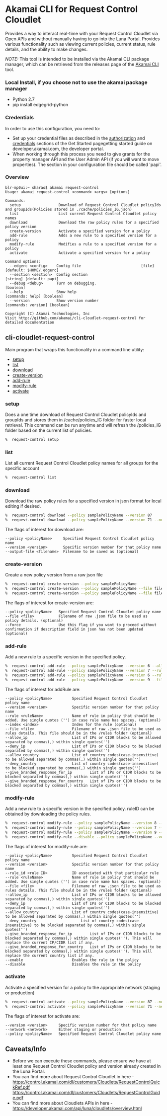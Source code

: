 # Akamai CLI for Request Control Cloudlet
Provides a way to interact real-time with your Request Control Cloudlet via Open APIs and without manually having to go into the Luna Portal. Provides various functionality such as viewing current policies, current status, rule details, and the ability to make changes.

*NOTE:* This tool is intended to be installed via the Akamai CLI package manager, which can be retrieved from the releases page of the [Akamai CLI](https://github.com/akamai/cli) tool.

### Local Install, if you choose not to use the akamai package manager
* Python 2.7
* pip install edgegrid-python

### Credentials
In order to use this configuration, you need to:
* Set up your credential files as described in the [authorization](https://developer.akamai.com/introduction/Prov_Creds.html) and [credentials](https://developer.akamai.com/introduction/Conf_Client.html) sections of the Get Started pagegetting started guide on developer.akamai.com, the developer portal.  
* When working through this process you need to give grants for the property manager API and the User Admin API (if you will want to move properties).  The section in your configuration file should be called 'papi'.

### Overview

```
blr-mp0ui:~ sharao$ akamai request-control
Usage: akamai request-control <command> <args> [options]

Commands:
  setup                 Download of Request Control Cloudlet policyIds and groupIds(Policies stored in ./cache/policies_IG.json)
  list                  List current Request Control Cloudlet policy names
  download              Download the raw policy rules for a specified policy version
  create-version        Activate a specified version for a policy
  add-rule              Adds a new rule to a specified version for a policy
  modify-rule           Modifies a rule to a specified version for a policy
  activate              Activate a specified version for a policy			

Command options:
  --edgerc <config>    Config file                		     [file] [default: $HOME/.edgerc]
  --section <section>  Config section                             [string] [default: papi]
  --debug <debug>      Turn on debugging.                                        [boolean]
  --help               Show help                                [commands: help] [boolean]
  --version            Show version number                   [commands: version] [boolean]

Copyright (C) Akamai Technologies, Inc
Visit http://github.com/akamai/cli-cloudlet-request-control for detailed documentation
```

## cli-cloudlet-request-control
Main program that wraps this functionality in a command line utility:
* [setup](#setup)
* [list](#list)
* [download](#download)
* [create-version](#create-version)
* [add-rule](#addRule)
* [modify-rule](#modifyRule)
* [activate](#activate)


### setup
Does a one time download of Request Control Cloudlet policyIds and groupIds and stores them in /cache/policies_IG folder for faster local retrieval. This command can be run anytime and will refresh the /policies_IG folder based on the current list of policies. 

```bash
%  request-control setup
```

### list
List all current Request Control Cloudlet policy names for all groups for the specific account

```bash
%  request-control list
```

### download
Download the raw policy rules for a specified version in json format for local editing if desired.

```bash
%  request-control download --policy samplePolicyName --version 87
%  request-control download --policy samplePolicyName --version 71 --output-file savefilename.json
```

The flags of interest for download are:

```
--policy <policyName>     Specified Request Control Cloudlet policy name
--version <version>       Specific version number for that policy name
--output-file <filename>  Filename to be saved as (optional) 

```

### create-version
Create a new policy version from a raw json file

```bash
%  request-control create-version --policy samplePolicyName
%  request-control create-version --policy samplePolicyName --file filename.json 
%  request-control create-version --policy samplePolicyName --file filename.json --force 
```

The flags of interest for create-version are:

```
--policy <policyName>   Specified Request Control Cloudlet policy name
--file <file>           Filename of raw .json file to be used as policy details. (optional)
--force                 Use this flag if you want to proceed without confirmation if description field in json has not been updated (optional)
```


### add-rule
Add a new rule to a specific version in the specified policy.

```bash
%  request-control add-rule --policy samplePolicyName --version 6 --allowIP '1.2.3.4/30'
%  request-control add-rule --policy samplePolicyName --version 7 --rule 'ruleName' --deny_country 'US DE'
%  request-control add-rule --policy samplePolicyName --version 6 --rule 'ruleName' --give_branded_response_for_country 'IN'
%  request-control add-rule --policy samplePolicyName --version 9 --file filename.json
```

The flags of interest for addRule are:

```
--policy <policyName>         Specified Request Control Cloudlet policy name
--version <version>           Specific version number for that policy name
--rule <ruleName>             Name of rule in policy that should be added. Use single quotes ('') in case rule name has spaces. (optional)
--index <index>               Index for the rule (optional)
--file <file>                 Filename of raw .json file to be used as rules details. This file should be in the /rules folder (optional)
--allow_ip                    List of IPs or CIDR blocks to be allowed separated by commas(,) within single quotes('') 
--deny_ip                     List of IPs or CIDR blocks to be blocked separated by commas(,) within single quotes('') 
--allow_country               List of country codes(case-insensitive) to be allowed separated by commas(,) within single quotes('') 
--deny_country                List of country codes(case-insensitive) to be blocked separated by commas(,) within single quotes('') 
--give_branded_response_for_ip        List of IPs or CIDR blocks to be blocked separated by commas(,) within single quotes('') 
--give_branded_response_for_country   List of IPs or CIDR blocks to be blocked separated by commas(,) within single quotes('') 

```

### modify-rule
Add a new rule to a specific version in the specified policy. ruleID can be obtained by downloading the policy rules.

```bash
%  request-control modify-rule --policy samplePolicyName --version 8 --rule_id 896fghk236eef056 --file filename.json
%  request-control modify-rule --policy samplePolicyName --version 7 --rule_id dg4j5dod70eb5pa2 --deny_country 'IN'
%  request-control modify-rule --policy samplePolicyName --version 9 --rule_id hj7j8keb5pa678g2 --give_branded_response_for_ip '1.2.3.4 5.6.7.8'
%  request-control modify-rule --disable --policy samplePolicyName --version 10 --rule_id 'rule_id' --give_branded_response_for_country 'VI' --disable
```

The flags of interest for modify-rule are:

```
--policy <policyName>         Specified Request Control Cloudlet policy name
--version <version>           Specific version number for that policy name
--rule_id <rule ID>           ID associated with that particular rule
--rule <ruleName>             Name of rule in policy that should be added. Use single quotes ('') in case rule name has spaces. (optional)
--file <file>                 Filename of raw .json file to be used as rules details. This file should be in the /rules folder (optional)
--allow_ip                    List of IPs or CIDR blocks to be allowed separated by commas(,) within single quotes('')
--deny_ip                     List of IPs or CIDR blocks to be blocked separated by commas(,) within single quotes('')
--allow_country               List of country codes(case-insensitive) to be allowed separated by commas(,) within single quotes('') 
--deny_country                    List of country codes(case-insensitive) to be blocked separated by commas(,) within single quotes('') 
--give_branded_response_for_ip        List of IPs or CIDR blocks to be blocked separated by commas(,) within single quotes(''). This will replace the current IP/CIDR list if any. 
--give_branded_response_for_country   List of IPs or CIDR blocks to be blocked separated by commas(,) within single quotes(''). This will replace the current country list if any. 
--enable                      Enables the rule in the policy 
--disable                     Disables the rule in the policy
```


### activate
Activate a specified version for a policy to the appropriate network (staging or production)

```bash
%  request-control activate --policy samplePolicyName --version 87 --network staging
%  request-control activate --policy samplePolicyName --version 71 --network production
```

The flags of interest for activate are:

```
--version <version>     Specific version number for that policy name
--network <network>     Either staging or production
--policy <policyName>   Specified Request Control Cloudlet policy name 

```


## Caveats/Info

* Before we can execute these commands, please ensure we have at least one Request Control Cloudlet policy and version already created in the Luna Portal.
* You can find more about Request Control Cloudlet in here - https://control.akamai.com/dl/customers/Cloudlets/RequestControlQuickRef.pdf
https://control.akamai.com/dl/customers/Cloudlets/RequestControlGuide.pdf
* You can find more about Cloudlets APIs in here - https://developer.akamai.com/api/luna/cloudlets/overview.html
